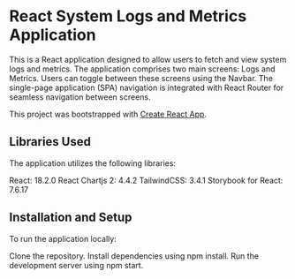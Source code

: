 # React System Logs and Metrics Application

This is a React application designed to allow users to fetch and view system logs and metrics. The application comprises two main screens: Logs and Metrics. Users can toggle between these screens using the Navbar. The single-page application (SPA) navigation is integrated with React Router for seamless navigation between screens.

This project was bootstrapped with [Create React App](https://github.com/facebook/create-react-app).

## Libraries Used

The application utilizes the following libraries:

React: 18.2.0
React Chartjs 2: 4.4.2
TailwindCSS: 3.4.1
Storybook for React: 7.6.17

## Installation and Setup

To run the application locally:

Clone the repository.
Install dependencies using npm install.
Run the development server using npm start.
